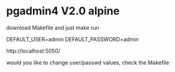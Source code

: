 # pgadmin4 V2.0 alpine

download Makefile and just 
make run

DEFAULT_USER=admin
DEFAULT_PASSWORD=admin

http://localhost:5050/


would you like to change user/passwd values, check the Makefile
